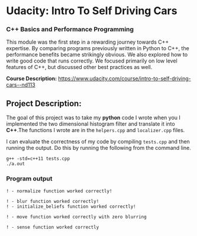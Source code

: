 # Udacity: Intro To Self Driving Cars

### C++ Basics and Performance Programming

This module was the first step in a rewarding journey towards C++ expertise. By comparing programs previously written in Python to C++, the performance benefits became strikingly obvious. We also explored how to write good code that runs correctly. We focused primarily on low level features of C++, but discussed other best practices as well.
  
**Course Description:** https://www.udacity.com/course/intro-to-self-driving-cars--nd113

## Project Description:

The goal of this project was to take my  **python**  code I wrote when you  I implemented the two dimensional histogram filter and translate it into  **C++**.The functions I wrote are in the ``helpers.cpp`` and ``localizer.cpp`` files.

I can evaluate the correctness of my code by compiling  `tests.cpp`  and then running the output. Do this by running the following from the command line.

```
g++ -std=c++11 tests.cpp
./a.out
```

### Program output

```
! - normalize function worked correctly!

! - blur function worked correctly!
! - initialize_beliefs function worked correctly!

! - move function worked correctly with zero blurring

! - sense function worked correctly
```
